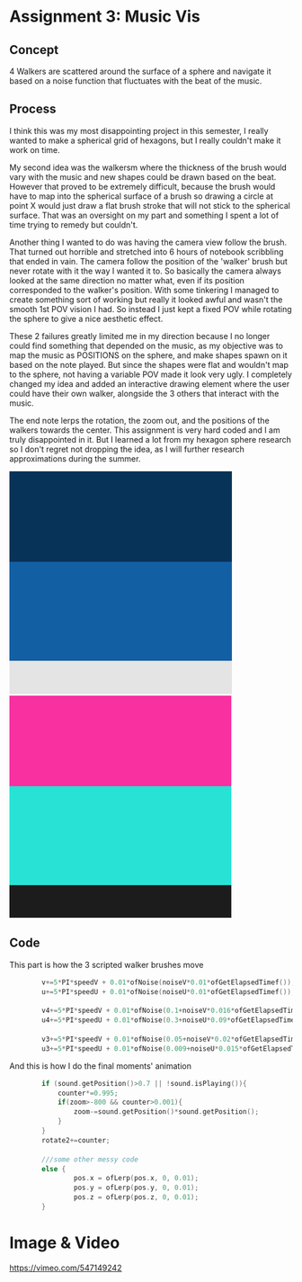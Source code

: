 # Assignment 3: Music Vis

## Concept
4 Walkers are scattered around the surface of a sphere and navigate it based on a noise function that fluctuates with the beat of the music.

## Process
I think this was my most disappointing project in this semester, I really wanted to make a spherical grid of hexagons, but I really couldn't make it work on time. 

My second idea was the walkersm where the thickness of the brush would vary with the music and new shapes could be drawn based on the beat. However that proved to be extremely difficult, because the brush would have to map into the spherical surface of a brush so drawing a circle at point X would just draw a flat brush stroke that will not stick to the spherical surface. That was an oversight on my part and something I spent a lot of time trying to remedy but couldn't. 

Another thing I wanted to do was having the camera view follow the brush. That turned out horrible and stretched into 6 hours of notebook scribbling that ended in vain. The camera follow the position of the 'walker' brush but never rotate with it the way I wanted it to. So basically the camera always looked at the same direction no matter what, even if its position corresponded to the walker's position. With some tinkering I managed to create something sort of working but really it looked awful and wasn't the smooth 1st POV vision I had. So instead I just kept a fixed POV while rotating the sphere to give a nice aesthetic effect.

These 2 failures greatly limited me in my direction because I no longer could find something that depended on the music, as my objective was to map the music as POSITIONS on the sphere, and make shapes spawn on it based on the note played. But since the shapes were flat and wouldn't map to the sphere, not having a variable POV made it look very ugly. I completely changed my idea and added an interactive drawing element where the user could have their own walker, alongside the 3 others that interact with the music.

The end note lerps the rotation, the zoom out, and the positions of the walkers towards the center. This assignment is very hard coded and I am truly disappointed in it. But I learned a lot from my hexagon sphere research so I don't regret not dropping the idea, as I will further research approximations during the summer.

![img1](https://github.com/soablackwhite/SoftwareArt/blob/main/Assignment%202/Screen%20Shot%202021-04-19%20at%201.05.45%20PM.png)
![img1](https://github.com/soablackwhite/SoftwareArt/blob/main/Assignment%202/Screen%20Shot%202021-04-19%20at%201.03.40%20PM.png)

## Code
This part is how the 3 scripted walker brushes move
```C++
        v+=5*PI*speedV + 0.01*ofNoise(noiseV*0.01*ofGetElapsedTimef());
        u+=5*PI*speedU + 0.01*ofNoise(noiseU*0.01*ofGetElapsedTimef());
        
        v4+=5*PI*speedV + 0.01*ofNoise(0.1+noiseV*0.016*ofGetElapsedTimef());
        u4+=5*PI*speedU + 0.01*ofNoise(0.3+noiseU*0.09*ofGetElapsedTimef());
        
        v3+=5*PI*speedV + 0.01*ofNoise(0.05+noiseV*0.02*ofGetElapsedTimef());
        u3+=5*PI*speedU + 0.01*ofNoise(0.009+noiseU*0.015*ofGetElapsedTimef());
```
And this is how I do the final moments' animation
```C++
        if (sound.getPosition()>0.7 || !sound.isPlaying()){
            counter*=0.995;
            if(zoom>-800 && counter>0.001){
                zoom-=sound.getPosition()*sound.getPosition();
            }
        }
        rotate2+=counter;
        
        ///some other messy code
        else {
                pos.x = ofLerp(pos.x, 0, 0.01);
                pos.y = ofLerp(pos.y, 0, 0.01);
                pos.z = ofLerp(pos.z, 0, 0.01);
        }
```


# Image & Video
https://vimeo.com/547149242

